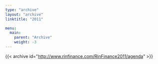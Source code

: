 ```yaml
---
type: "archive"
layout: "archive"
linktitle: "2011"

menu:
  main:
    parent: "Archive"
    weight: -3
---
```


{{< archive id="http://www.rinfinance.com/RinFinance2011/agenda" >}}

